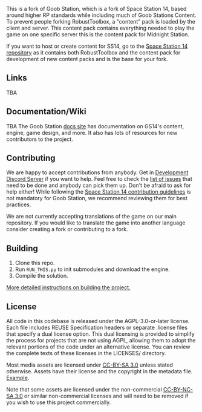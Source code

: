<!--
SPDX-FileCopyrightText: 2017 PJB3005 <pieterjan.briers@gmail.com>
SPDX-FileCopyrightText: 2018 Pieter-Jan Briers <pieterjan.briers@gmail.com>
SPDX-FileCopyrightText: 2019 Ivan <silvertorch5@gmail.com>
SPDX-FileCopyrightText: 2019 Silver <silvertorch5@gmail.com>
SPDX-FileCopyrightText: 2020 Injazz <43905364+Injazz@users.noreply.github.com>
SPDX-FileCopyrightText: 2020 RedlineTriad <39059512+RedlineTriad@users.noreply.github.com>
SPDX-FileCopyrightText: 2020 Víctor Aguilera Puerto <zddm@outlook.es>
SPDX-FileCopyrightText: 2021 Paul Ritter <ritter.paul1@googlemail.com>
SPDX-FileCopyrightText: 2021 Swept <sweptwastaken@protonmail.com>
SPDX-FileCopyrightText: 2021 mirrorcult <lunarautomaton6@gmail.com>
SPDX-FileCopyrightText: 2022 Pieter-Jan Briers <pieterjan.briers+git@gmail.com>
SPDX-FileCopyrightText: 2022 ike709 <ike709@users.noreply.github.com>
SPDX-FileCopyrightText: 2023 iglov <iglov@avalon.land>
SPDX-FileCopyrightText: 2024 Aidenkrz <aiden@djkraz.com>
SPDX-FileCopyrightText: 2024 Kira Bridgeton <161087999+Verbalase@users.noreply.github.com>
SPDX-FileCopyrightText: 2024 Rares Popa <2606875+rarepops@users.noreply.github.com>
SPDX-FileCopyrightText: 2024 router <messagebus@vk.com>
SPDX-FileCopyrightText: 2025 Aiden <28298836+Aidenkrz@users.noreply.github.com>
SPDX-FileCopyrightText: 2025 Piras314 <p1r4s@proton.me>
SPDX-FileCopyrightText: 2025 Midna <Midna@Midnight.Miami>

SPDX-License-Identifier: AGPL-3.0-or-later
-->


This is a fork of Goob Station, which is a fork of Space Station 14, based around higher RP standards while including much of Goob Stations Content. To prevent people forking RobustToolbox, a "content" pack is loaded by the client and server. This content pack contains everything needed to play the game on one specific server this is the content pack for Midnight Station.

If you want to host or create content for SS14, go to the [Space Station 14 repository](https://github.com/space-wizards/space-station-14) as it contains both RobustToolbox and the content pack for development of new content packs and is the base for your fork.

## Links
TBA

## Documentation/Wiki

TBA
The Goob Station [docs site](https://docs.goobstation.com/) has documentation on GS14's content, engine, game design, and more. It also has lots of resources for new contributors to the project.

## Contributing

We are happy to accept contributions from anybody. Get in [Development Discord Server](https://discord.gg/zXk2cyhzPN) if you want to help. Feel free to check the [list of issues](https://github.com/Goob-Station/Goob-Station/issues) that need to be done and anybody can pick them up. Don't be afraid to ask for help either!
While following the [Space Station 14 contribution guidelines](https://docs.spacestation14.com/en/general-development/codebase-info/pull-request-guidelines.html) is not mandatory for Goob Station, we recommend reviewing them for best practices.

We are not currently accepting translations of the game on our main repository. If you would like to translate the game into another language consider creating a fork or contributing to a fork.

## Building

1. Clone this repo.
2. Run `RUN_THIS.py` to init submodules and download the engine.
3. Compile the solution.

[More detailed instructions on building the project.](https://docs.goobstation.com/en/general-development/setup.html)

## License

All code in this codebase is released under the AGPL-3.0-or-later license. Each file includes REUSE Specification headers or separate .license files that specify a dual license option. This dual licensing is provided to simplify the process for projects that are not using AGPL, allowing them to adopt the relevant portions of the code under an alternative license. You can review the complete texts of these licenses in the LICENSES/ directory.

Most media assets are licensed under [CC-BY-SA 3.0](https://creativecommons.org/licenses/by-sa/3.0/) unless stated otherwise. Assets have their license and the copyright in the metadata file. [Example](https://github.com/space-wizards/space-station-14/blob/master/Resources/Textures/Objects/Tools/crowbar.rsi/meta.json).

Note that some assets are licensed under the non-commercial [CC-BY-NC-SA 3.0](https://creativecommons.org/licenses/by-nc-sa/3.0/) or similar non-commercial licenses and will need to be removed if you wish to use this project commercially.
